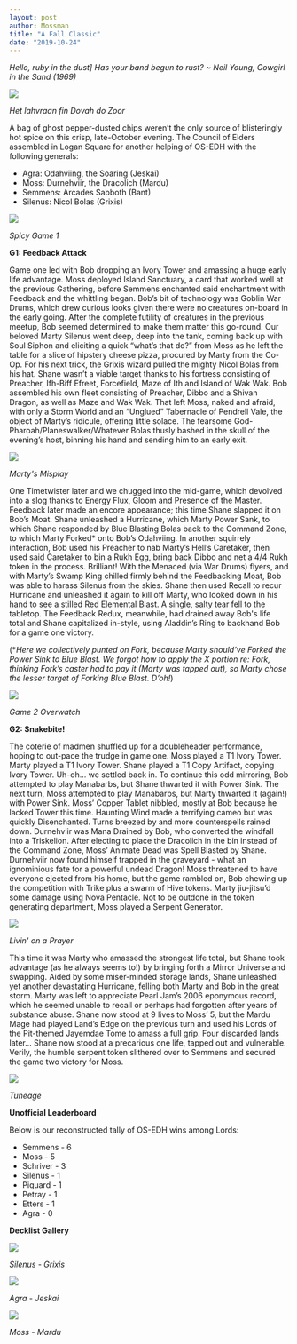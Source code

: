 ```yaml
---
layout: post
author: Mossman
title: "A Fall Classic"
date: "2019-10-24"
---
```


*Hello, ruby in the dust]
Has your band begun to rust?
~ Neil Young, Cowgirl in the Sand (1969)*

![](/assets/images/2019/10/Los-Generales.jpg)

*Het lahvraan fin Dovah do Zoor*

A bag of ghost pepper-dusted chips weren’t the only source of blisteringly hot spice on this crisp, late-October evening. The Council of Elders assembled in Logan Square for another helping of OS-EDH with the following generals:

- Agra: Odahviing, the Soaring (Jeskai)
- Moss: Durnehviir, the Dracolich (Mardu)
- Semmens: Arcades Sabboth (Bant)
- Silenus: Nicol Bolas (Grixis)

![](/assets/images/2019/10/G1-Overview.jpg)

*Spicy Game 1*

**G1: Feedback Attack**

Game one led with Bob dropping an Ivory Tower and amassing a huge early life advantage. Moss deployed Island Sanctuary, a card that worked well at the previous Gathering, before Semmens enchanted said enchantment with Feedback and the whittling began. Bob’s bit of technology was Goblin War Drums, which drew curious looks given there were no creatures on-board in the early going. After the complete futility of creatures in the previous meetup, Bob seemed determined to make them matter this go-round. Our beloved Marty Silenus went deep, deep into the tank, coming back up with Soul Siphon and eliciting a quick “what’s that do?” from Moss as he left the table for a slice of hipstery cheese pizza, procured by Marty from the Co-Op. For his next trick, the Grixis wizard pulled the mighty Nicol Bolas from his hat. Shane wasn’t a viable target thanks to his fortress consisting of Preacher, Ifh-Biff Efreet, Forcefield, Maze of Ith and Island of Wak Wak. Bob assembled his own fleet consisting of Preacher, Dibbo and a Shivan Dragon, as well as Maze and Wak Wak. That left Moss, naked and afraid, with only a Storm World and an “Unglued” Tabernacle of Pendrell Vale, the object of Marty’s ridicule, offering little solace. The fearsome God-Pharoah/Planeswalker/Whatever Bolas thusly bashed in the skull of the evening’s host, binning his hand and sending him to an early exit.

![](/assets/images/2019/10/Stack.jpg)

*Marty's Misplay*

One Timetwister later and we chugged into the mid-game, which devolved into a slog thanks to Energy Flux, Gloom and Presence of the Master. Feedback later made an encore appearance; this time Shane slapped it on Bob’s Moat. Shane unleashed a Hurricane, which Marty Power Sank, to which Shane responded by Blue Blasting Bolas back to the Command Zone, to which Marty Forked\* onto Bob’s Odahviing. In another squirrely interaction, Bob used his Preacher to nab Marty’s Hell’s Caretaker, then used said Caretaker to bin a Rukh Egg, bring back Dibbo and net a 4/4 Rukh token in the process. Brilliant! With the Menaced (via War Drums) flyers, and with Marty’s Swamp King chilled firmly behind the Feedbacking Moat, Bob was able to harass Silenus from the skies. Shane then used Recall to recur Hurricane and unleashed it again to kill off Marty, who looked down in his hand to see a stilled Red Elemental Blast. A single, salty tear fell to the tabletop. The Feedback Redux, meanwhile, had drained away Bob's life total and Shane capitalized in-style, using Aladdin’s Ring to backhand Bob for a game one victory.

(\*_Here we collectively punted on Fork, because Marty should’ve Forked the Power Sink to Blue Blast. We forgot how to apply the X portion re: Fork, thinking Fork’s caster had to pay it (Marty was tapped out), so Marty chose the lesser target of Forking Blue Blast. D’oh!_)

![](/assets/images/2019/10/G2-Overview.jpg)

*Game 2 Overwatch*

**G2: Snakebite!**

The coterie of madmen shuffled up for a doubleheader performance, hoping to out-pace the trudge in game one. Moss played a T1 Ivory Tower. Marty played a T1 Ivory Tower. Shane played a T1 Copy Artifact, copying Ivory Tower. Uh-oh… we settled back in. To continue this odd mirroring, Bob attempted to play Manabarbs, but Shane thwarted it with Power Sink. The next turn, Moss attempted to play Manabarbs, but Marty thwarted it (again!) with Power Sink. Moss’ Copper Tablet nibbled, mostly at Bob because he lacked Tower this time. Haunting Wind made a terrifying cameo but was quickly Disenchanted. Turns breezed by and more counterspells rained down. Durnehviir was Mana Drained by Bob, who converted the windfall into a Triskelion. After electing to place the Dracolich in the bin instead of the Command Zone, Moss’ Animate Dead was Spell Blasted by Shane. Durnehviir now found himself trapped in the graveyard - what an ignominious fate for a powerful undead Dragon! Moss threatened to have everyone ejected from his home, but the game rambled on, Bob chewing up the competition with Trike plus a swarm of Hive tokens. Marty jiu-jitsu’d some damage using Nova Pentacle. Not to be outdone in the token generating department, Moss played a Serpent Generator.

![](/assets/images/2019/10/G2-Prayer.jpg)

*Livin' on a Prayer*

This time it was Marty who amassed the strongest life total, but Shane took advantage (as he always seems to!) by bringing forth a Mirror Universe and swapping. Aided by some miser-minded storage lands, Shane unleashed yet another devastating Hurricane, felling both Marty and Bob in the great storm. Marty was left to appreciate Pearl Jam’s 2006 eponymous record, which he seemed unable to recall or perhaps had forgotten after years of substance abuse. Shane now stood at 9 lives to Moss’ 5, but the Mardu Mage had played Land’s Edge on the previous turn and used his Lords of the Pit-themed Jayemdae Tome to amass a full grip. Four discarded lands later... Shane now stood at a precarious one life, tapped out and vulnerable. Verily, the humble serpent token slithered over to Semmens and secured the game two victory for Moss.

![](/assets/images/2019/10/Tunes.jpg)

*Tuneage*

**Unofficial Leaderboard**

Below is our reconstructed tally of OS-EDH wins among Lords:
- Semmens - 6
- Moss - 5
- Schriver - 3
- Silenus - 1
- Piquard - 1
- Petray - 1
- Etters - 1
- Agra - 0

**Decklist Gallery**

![](/assets/images/2019/10/Marty-Bolas.jpg)

*Silenus - Grixis*

![](/assets/images/2019/09/bob-jeskai.jpg)

*Agra - Jeskai*

![](/assets/images/2019/10/Mardu69.png)

*Moss - Mardu*
